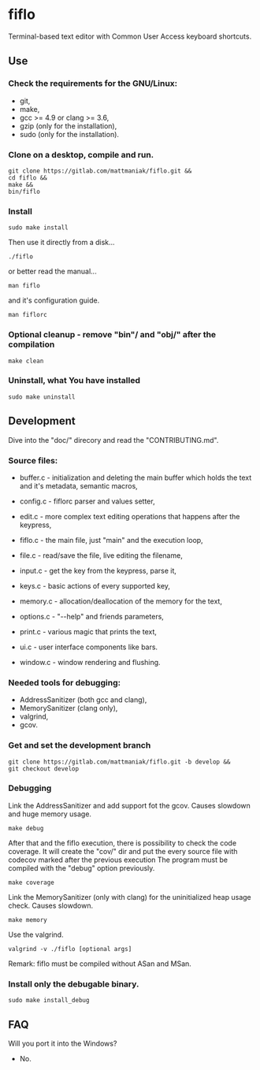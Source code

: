 # fiflo
Terminal-based text editor with Common User Access keyboard shortcuts.

## Use
### Check the requirements for the GNU/Linux:
- git,
- make,
- gcc >= 4.9 or clang >= 3.6,
- gzip (only for the installation),
- sudo (only for the installation).

### Clone on a desktop, compile and run.
```
git clone https://gitlab.com/mattmaniak/fiflo.git &&
cd fiflo &&
make &&
bin/fiflo
```

### Install
```
sudo make install
```

Then use it directly from a disk...
```
./fiflo
```

or better read the  manual...
```
man fiflo
```

and it's configuration guide.
```
man fiflorc
```

### Optional cleanup - remove "bin"/ and "obj/" after the compilation
```
make clean
```

### Uninstall, what You have installed
```
sudo make uninstall
```

## Development
Dive into the "doc/" direcory and read the "CONTRIBUTING.md".

### Source files:
- buffer.c - initialization and deleting the main buffer which holds the
text and it's metadata, semantic macros,

- config.c - fiflorc parser and values setter,

- edit.c - more complex text editing operations that happens after the
keypress,

- fiflo.c - the main file, just "main" and the execution loop,

- file.c - read/save the file, live editing the filename,

- input.c - get the key from the keypress, parse it,

- keys.c - basic actions of every supported key,

- memory.c - allocation/deallocation of the memory for the text,

- options.c - "--help" and friends parameters,

- print.c - various magic that prints the text,

- ui.c - user interface components like bars.

- window.c - window rendering and flushing.

### Needed tools for debugging:
- AddressSanitizer (both gcc and clang),
- MemorySanitizer (clang only),
- valgrind,
- gcov.

### Get and set the development branch
```
git clone https://gitlab.com/mattmaniak/fiflo.git -b develop &&
git checkout develop
```

### Debugging
Link the AddressSanitizer and add support fot the gcov. Causes slowdown and huge
memory usage.
```
make debug
```

After that and the fiflo execution, there is possibility to check the code
coverage. It will create the "cov/" dir and put the every source file with
codecov marked after the previous execution The program must be compiled with
the "debug" option previously.
```
make coverage
```

Link the MemorySanitizer (only with clang) for the uninitialized heap usage
check. Causes slowdown.
```
make memory
```

Use the valgrind.
```
valgrind -v ./fiflo [optional args]
```
Remark: fiflo must be compiled without ASan and MSan.

### Install only the debugable binary.
```
sudo make install_debug
```

## FAQ
Will you port it into the Windows?
- No.

